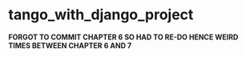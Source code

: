 # tango_with_django_project

**FORGOT TO COMMIT CHAPTER 6 SO HAD TO RE-DO HENCE WEIRD TIMES BETWEEN CHAPTER 6 AND 7**
